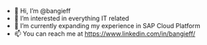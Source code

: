 - 👋 Hi, I’m @bangieff
- 👀 I’m interested in everything IT related
- 🌱 I’m currently expanding my experience in SAP Cloud Platform
- 📫 You can reach me at https://www.linkedin.com/in/bangieff/

<!---
bangieff/bangieff is a ✨ special ✨ repository because its `README.md` (this file) appears on your GitHub profile.
You can click the Preview link to take a look at your changes.
--->
